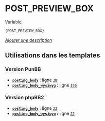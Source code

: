 # POST_PREVIEW_BOX


Variable.

```html
{POST_PREVIEW_BOX}
```

[*Ajouter une description*](https://fa-tvars.appspot.com/var/POST_PREVIEW_BOX)

## Utilisations dans les templates

### Version PunBB
* __[`posting_body`](../tpl/var/punbb/posting_body.md#readme) :__ ligne [`28`](../tpl/src/punbb/posting_body.tpl#L28)
* __[`posting_body_wysiwyg`](../tpl/var/punbb/posting_body_wysiwyg.md#readme) :__ ligne [`196`](../tpl/src/punbb/posting_body_wysiwyg.tpl#L196)

### Version phpBB2
* __[`posting_body`](../tpl/var/subsilver/posting_body.md#readme) :__ ligne [`22`](../tpl/src/subsilver/posting_body.tpl#L22)
* __[`posting_body_wysiwyg`](../tpl/var/subsilver/posting_body_wysiwyg.md#readme) :__ ligne [`22`](../tpl/src/subsilver/posting_body_wysiwyg.tpl#L22)